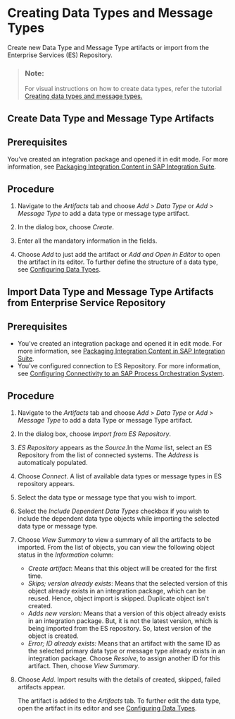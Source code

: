 <!-- loiod5bbbeea37c9401b8e635e8fd2fdad36 -->

# Creating Data Types and Message Types

Create new Data Type and Message Type artifacts or import from the Enterprise Services \(ES\) Repository.

> ### Note:  
> For visual instructions on how to create data types, refer the tutorial [Creating data types and message types.](https://developers.sap.com/tutorials/btp-integration-suite-creatingdatatype-messagetype.html)

<a name="create_mt_dt"/>

<!-- create\_mt\_dt -->

## Create Data Type and Message Type Artifacts



<a name="create_mt_dt__prereq_tcl_g2x_3xb"/>

## Prerequisites

You’ve created an integration package and opened it in edit mode. For more information, see [Packaging Integration Content in SAP Integration Suite](packaging-integration-content-in-sap-integration-suite-89da0a2.md).



## Procedure

1.  Navigate to the *Artifacts* tab and choose *Add* \> *Data Type* or *Add* \> *Message Type* to add a data type or message type artifact.

2.  In the dialog box, choose *Create*.

3.  Enter all the mandatory information in the fields.

4.  Choose *Add* to just add the artifact or *Add and Open in Editor* to open the artifact in its editor. To further define the structure of a data type, see [Configuring Data Types](configuring-data-types-97ad101.md).


<a name="import_mt_dt"/>

<!-- import\_mt\_dt -->

## Import Data Type and Message Type Artifacts from Enterprise Service Repository



<a name="import_mt_dt__prereq_tcl_g2x_3xc"/>

## Prerequisites

-   You’ve created an integration package and opened it in edit mode. For more information, see [Packaging Integration Content in SAP Integration Suite](packaging-integration-content-in-sap-integration-suite-89da0a2.md).
-   You've configured connection to ES Repository. For more information, see [Configuring Connectivity to an SAP Process Orchestration System](IntegrationSettings/configuring-connectivity-to-an-sap-process-orchestration-system-8c36fd2.md).



## Procedure

1.  Navigate to the *Artifacts* tab and choose *Add* \> *Data Type* or *Add* \> *Message Type* to add a data Type or message Type artifact.

2.  In the dialog box, choose *Import from ES Repository*.

3.  *ES Repository* appears as the *Source*.In the *Name* list, select an ES Repository from the list of connected systems. The *Address* is automaticaly populated.

4.  Choose *Connect*. A list of available data types or message types in ES repository appears.

5.  Select the data type or message type that you wish to import.

6.  Select the *Include Dependent Data Types* checkbox if you wish to include the dependent data type objects while importing the selected data type or message type.

7.  Choose *View Summary* to view a summary of all the artifacts to be imported. From the list of objects, you can view the following object status in the *Information* column:

    -   *Create artifact*: Means that this object will be created for the first time.
    -   *Skips; version already exists*: Means that the selected version of this object already exists in an integration package, which can be reused. Hence, object import is skipped. Duplicate object isn't created.
    -   *Adds new version:* Means that a version of this object already exists in an integration package. But, it is not the latest version, which is being imported from the ES repository. So, latest version of the object is created.
    -   *Error; ID already exists:* Means that an artifact with the same ID as the selected primary data type or message type already exists in an integration package. Choose *Resolve*, to assign another ID for this artifact. Then, choose *View Summary*.

8.  Choose *Add*. Import results with the details of created, skipped, failed artifacts appear.

    The artifact is added to the *Artifacts* tab. To further edit the data type, open the artifact in its editor and see [Configuring Data Types](configuring-data-types-97ad101.md).


